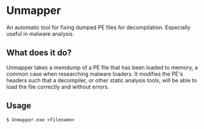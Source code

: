 # Unmapper

An automatic tool for fixing dumped PE files for decompilation. Especially useful in malware analysis.

## What does it do?

Unmapper takes a memdump of a PE file that has been loaded to memory, a common case when researching malware loaders.
It modifies the PE's headers such that a decompiler, or other static analysis tools, will be able
to load the file correctly and without errors.

## Usage

`$ Unmapper.exe <filename>`
